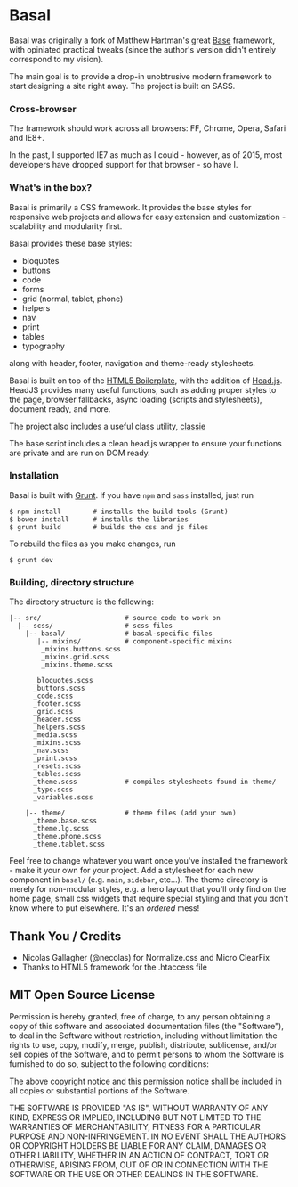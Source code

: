 # Basal

Basal was originally a fork of Matthew Hartman's great [Base](https://github.com/matthewhartman/base) framework, with opiniated practical tweaks (since the author's version didn't entirely correspond to my vision).

The main goal is to provide a drop-in unobtrusive modern framework to start designing a site right away. The project is built on SASS. 

### Cross-browser

The framework should work across all browsers: FF, Chrome, Opera, Safari and IE8+.

In the past, I supported IE7 as much as I could - however, as of 2015, most developers have dropped support for that browser - so have I.

### What's in the box?

Basal is primarily a CSS framework. It provides the base styles for responsive web projects and allows for easy extension and customization - scalability and modularity first.

Basal provides these base styles:

- bloquotes
- buttons
- code
- forms
- grid (normal, tablet, phone)
- helpers
- nav
- print
- tables
- typography

along with header, footer, navigation and theme-ready stylesheets.

Basal is built on top of the [HTML5 Boilerplate](https://html5boilerplate.com/), with the addition of [Head.js](http://headjs.com/). HeadJS provides many useful functions, such as adding proper styles to the page, browser fallbacks, async loading (scripts and stylesheets), document ready, and more.

The project also includes a useful class utility, [classie](https://github.com/desandro/classie)

The base script includes a clean head.js wrapper to ensure your functions are private and are run on DOM ready.

### Installation

Basal is built with [Grunt](http://gruntjs.com/). If you have `npm` and `sass` installed, just run

```
$ npm install        # installs the build tools (Grunt)
$ bower install      # installs the libraries
$ grunt build        # builds the css and js files
```

To rebuild the files as you make changes, run

```
$ grunt dev
```

### Building, directory structure

The directory structure is the following:

```
|-- src/                     # source code to work on
  |-- scss/                  # scss files
    |-- basal/               # basal-specific files
       |-- mixins/           # component-specific mixins
        _mixins.buttons.scss
        _mixins.grid.scss
        _mixins.theme.scss

      _bloquotes.scss
      _buttons.scss
      _code.scss
      _footer.scss
      _grid.scss
      _header.scss
      _helpers.scss
      _media.scss
      _mixins.scss
      _nav.scss
      _print.scss
      _resets.scss
      _tables.scss
      _theme.scss            # compiles stylesheets found in theme/
      _type.scss
      _variables.scss
  
    |-- theme/               # theme files (add your own)
      _theme.base.scss
      _theme.lg.scss
      _theme.phone.scss
      _theme.tablet.scss
```

Feel free to change whatever you want once you've installed the framework - make it your own for your project. Add a stylesheet for each new component in `basal/` (e.g. `main`, `sidebar`, etc...). The theme directory is merely for non-modular styles, e.g. a hero layout that you'll only find on the home page, small css widgets that require special styling and that you don't know where to put elsewhere. It's an _ordered_ mess!

## Thank You / Credits
- Nicolas Gallagher (@necolas) for Normalize.css and Micro ClearFix
- Thanks to HTML5 framework for the .htaccess file

## MIT Open Source License
Permission is hereby granted, free of charge, to any person obtaining a copy of this software and associated documentation files (the "Software"), to deal in the Software without restriction, including without limitation the rights to use, copy, modify, merge, publish, distribute, sublicense, and/or sell copies of the Software, and to permit persons to whom the Software is furnished to do so, subject to the following conditions:

The above copyright notice and this permission notice shall be included in all copies or substantial portions of the Software.

THE SOFTWARE IS PROVIDED "AS IS", WITHOUT WARRANTY OF ANY KIND, EXPRESS OR IMPLIED, INCLUDING BUT NOT LIMITED TO THE WARRANTIES OF MERCHANTABILITY, FITNESS FOR A PARTICULAR PURPOSE AND NON-INFRINGEMENT. IN NO EVENT SHALL THE AUTHORS OR COPYRIGHT HOLDERS BE LIABLE FOR ANY CLAIM, DAMAGES OR OTHER LIABILITY, WHETHER IN AN ACTION OF CONTRACT, TORT OR OTHERWISE, ARISING FROM, OUT OF OR IN CONNECTION WITH THE SOFTWARE OR THE USE OR OTHER DEALINGS IN THE SOFTWARE.
